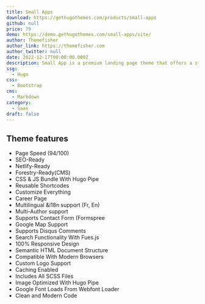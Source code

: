 ```yaml
---
title: Small Apps
download: https://gethugothemes.com/products/small-apps
github: null
price: 79
demo: https://demo.gethugothemes.com/small-apps/site/
author: Themefisher
author_link: https://themefisher.com
author_twitter: null
date: 2022-12-17T00:00:00.000Z
description: Small App is a premium landing page theme that offers a straightforward and clean design. It's an ideal theme to present your digital product, especially your mobile app. 
ssg:
  - Hugo
css:
  - Bootstrap
cms:
  - Markdown
category:
  - Saas
draft: false
---
```


## Theme features

- Page Speed (94/100)
- SEO-Ready
- Netlify-Ready
- Forestry-Ready(CMS)
- CSS & JS Bundle With Hugo Pipe
- Reusable Shortcodes
- Customize Everything
- Career Page
- Multilingual &i18n support (Fr, En)
- Multi-Author support
- Supports Contact Form (Formspree
- Google Map Support
- Supports Disqus Comments
- Search Functionality With Fues.js
- 100% Responsive Design
- Semantic HTML Document Structure
- Compatible With Modern Browsers
- Custom Logo Support
- Caching Enabled
- Includes All SCSS Files
- Image Optimized With Hugo Pipe
- Google Font Loads From Webfont Loader
- Clean and Modern Code
